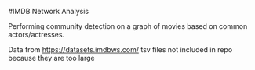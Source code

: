 #IMDB Network Analysis

Performing community detection on a graph of movies based on common actors/actresses.

Data from https://datasets.imdbws.com/
tsv files not included in repo because they are too large